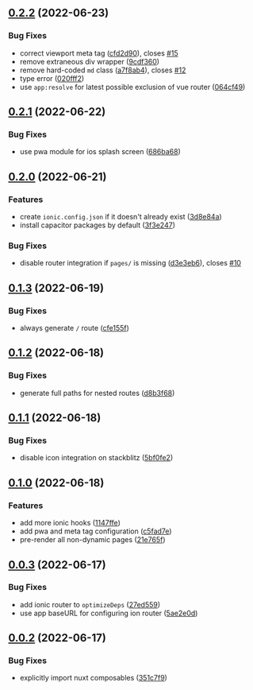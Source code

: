 

## [0.2.2](https://github.com/danielroe/nuxt-ionic/compare/0.2.1...0.2.2) (2022-06-23)


### Bug Fixes

* correct viewport meta tag ([cfd2d90](https://github.com/danielroe/nuxt-ionic/commit/cfd2d906686f4eddcc3481e83d4e8e35fd80c6d4)), closes [#15](https://github.com/danielroe/nuxt-ionic/issues/15)
* remove extraneous div wrapper ([9cdf360](https://github.com/danielroe/nuxt-ionic/commit/9cdf3608226b9969add5fd3866530f5af82a844b))
* remove hard-coded `md` class ([a7f8ab4](https://github.com/danielroe/nuxt-ionic/commit/a7f8ab48aaf4e5de11f73fe0f920ceb6aa2aa0ec)), closes [#12](https://github.com/danielroe/nuxt-ionic/issues/12)
* type error ([020fff2](https://github.com/danielroe/nuxt-ionic/commit/020fff23d6b36f37d9c14cbd5e850e925b3472f2))
* use `app:resolve` for latest possible exclusion of vue router ([064cf49](https://github.com/danielroe/nuxt-ionic/commit/064cf49df2c22c53d33a0d736e447acbbed43af7))

## [0.2.1](https://github.com/danielroe/nuxt-ionic/compare/0.2.0...0.2.1) (2022-06-22)


### Bug Fixes

* use pwa module for ios splash screen ([686ba68](https://github.com/danielroe/nuxt-ionic/commit/686ba687650b35a47b1997537d2508a113578f29))

## [0.2.0](https://github.com/danielroe/nuxt-ionic/compare/0.1.3...0.2.0) (2022-06-21)


### Features

* create `ionic.config.json` if it doesn't already exist ([3d8e84a](https://github.com/danielroe/nuxt-ionic/commit/3d8e84a0b0ff9e46cd9e970b012dfc14228b47d1))
* install capacitor packages by default ([3f3e247](https://github.com/danielroe/nuxt-ionic/commit/3f3e2473aabe4af96f325e4e3ae39b50535fa81e))


### Bug Fixes

* disable router integration if `pages/` is missing ([d3e3eb6](https://github.com/danielroe/nuxt-ionic/commit/d3e3eb6674fbadf9e1b34deb4279b1aabf936f79)), closes [#10](https://github.com/danielroe/nuxt-ionic/issues/10)

## [0.1.3](https://github.com/danielroe/nuxt-ionic/compare/0.1.2...0.1.3) (2022-06-19)


### Bug Fixes

* always generate `/` route ([cfe155f](https://github.com/danielroe/nuxt-ionic/commit/cfe155f7dc63e06aa792fbe17088981ce21969a4))

## [0.1.2](https://github.com/danielroe/nuxt-ionic/compare/0.1.1...0.1.2) (2022-06-18)


### Bug Fixes

* generate full paths for nested routes ([d8b3f68](https://github.com/danielroe/nuxt-ionic/commit/d8b3f6806a37acf11ac7ba6cced7782ebd68a22e))

## [0.1.1](https://github.com/danielroe/nuxt-ionic/compare/0.1.0...0.1.1) (2022-06-18)


### Bug Fixes

* disable icon integration on stackblitz ([5bf0fe2](https://github.com/danielroe/nuxt-ionic/commit/5bf0fe2546055531a6988413140980901884eb3e))

## [0.1.0](https://github.com/danielroe/nuxt-ionic/compare/0.0.3...0.1.0) (2022-06-18)


### Features

* add more ionic hooks ([1147ffe](https://github.com/danielroe/nuxt-ionic/commit/1147ffe4f62035a6bf0ffaf313151c4c49221bbe))
* add pwa and meta tag configuration ([c5fad7e](https://github.com/danielroe/nuxt-ionic/commit/c5fad7ea06092d82e27f38f33bce3c54c52fc15b))
* pre-render all non-dynamic pages ([21e765f](https://github.com/danielroe/nuxt-ionic/commit/21e765f17fcba8fd0129efe1f80cadf51bfbd214))

## [0.0.3](https://github.com/danielroe/nuxt-ionic/compare/0.0.2...0.0.3) (2022-06-17)


### Bug Fixes

* add ionic router to `optimizeDeps` ([27ed559](https://github.com/danielroe/nuxt-ionic/commit/27ed55944fea65bfdfd8e0edcb3f87351f9c39b5))
* use app baseURL for configuring ion router ([5ae2e0d](https://github.com/danielroe/nuxt-ionic/commit/5ae2e0d186a58a377248ef0f7accb8eecd4ca9bd))

## [0.0.2](https://github.com/danielroe/nuxt-ionic/compare/0.0.1...0.0.2) (2022-06-17)


### Bug Fixes

* explicitly import nuxt composables ([351c7f9](https://github.com/danielroe/nuxt-ionic/commit/351c7f9ca34e12a11d9f98530bec53ce317fd267))